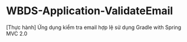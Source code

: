 # WBDS-Application-ValidateEmail
[Thực hành] Ứng dụng kiểm tra email hợp lệ sử dụng Gradle with Spring MVC 2.0
